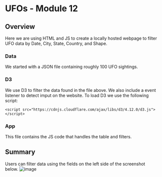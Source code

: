 # UFOs - Module 12

## Overview
Here we are using HTML and JS to create a locally hosted webpage to filter UFO data by Date, City, State, Country, and Shape. 

### Data
We started with a JSON file containing roughly 100 UFO sightings. 

### D3 
We use D3 to filter the data found in the file above. We also include a event listener to detect imput on the website. To load D3 we use the following script: 

`<script src="https://cdnjs.cloudflare.com/ajax/libs/d3/4.12.0/d3.js"></script>`

### App
This file contains the JS code that handles the table and filters. 

## Summary

Users can filter data using the fields on the left side of the screenshot below.
![image](https://github.com/jacobxjennings/UFOs/blob/main/static/images/image.jpgraw=true)



